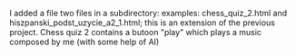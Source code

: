 I added a file two files in a subdirectory: examples: chess_quiz_2.html and hiszpanski_podst_uzycie_a2_1.html; this is an extension of the previous project. 
Chess quiz 2 contains a butoon "play" which plays a music composed by me (with some help of AI)
